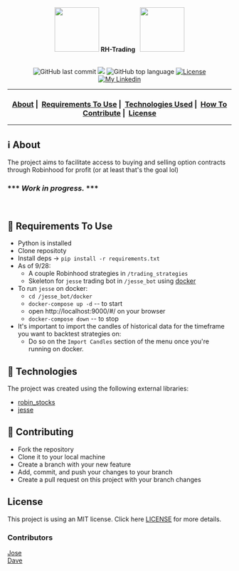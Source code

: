 <div align="center"><img width="100px" height="100px" src="./demo_imgs/flag.gif"> <strong>RH-Trading</strong> &ensp;<img width="100px" height="100px" src="./demo_imgs/flag.gif"></div>
<br/>

<p align="center">
  <img alt="GitHub last commit" src="https://img.shields.io/github/last-commit/sournachos/rh-trading">
  <img src="https://img.shields.io/github/issues/sournachos/rh-trading">
  <img alt="GitHub top language" src="https://img.shields.io/github/languages/top/sournachos/rh-trading">
  <a href="LICENSE">
    <img alt="License" src="https://img.shields.io/badge/license-MIT-%23F8952D">
  </a>
    </br>
  <a href="https://www.linkedin.com/in/joseriverathedev/">
    <img alt="My Linkedin" src="https://img.shields.io/badge/Jose Rivera-%230077B5?style=social&logo=linkedin">
  </a>
</p>

___

<h3 align="center">
  <a href="#information_source-about">About</a>&nbsp;|&nbsp;
  <a href="#seedling-requirements-to-use">Requirements To Use</a>&nbsp;|&nbsp;
  <a href="#rocket-technologies">Technologies Used</a>&nbsp;|&nbsp;
  <a href="#link-contributing">How To Contribute</a>&nbsp;|&nbsp;
  <a href="#license">License</a>
</h3>

___


## :information_source: About

The project aims to facilitate access to buying and selling option contracts through Robinhood for profit (or at least that's the goal lol)<br>
### *** ***Work in progress.*** *** ### 
<br>

## :seedling: Requirements To Use
- Python is installed
- Clone repositoty
- Install deps -> `pip install -r requirements.txt`
- As of 9/28:
  - A couple Robinhood strategies in `/trading_strategies`
  - Skeleton for `jesse` trading bot in `/jesse_bot` using [docker](https://docs.docker.com/get-started/get-docker/)
- To run `jesse` on docker:
  - `cd /jesse_bot/docker`
  - `docker-compose up -d` -- to start
  - open http://localhost:9000/#/ on your browser
  - `docker-compose down` -- to stop
- It's important to import the candles of historical data for the timeframe you want to backtest strategies on:
  - Do so on the `Import Candles` section of the menu once you're running on docker.


## :rocket: Technologies 

The project was created using the following external libraries:

- [robin_stocks](https://github.com/jmfernandes/robin_stocks)
- [jesse](https://github.com/jesse-ai/jesse)

## :link: Contributing 

- Fork the repository
- Clone it to your local machine
- Create a branch with your new feature
- Add, commit, and push your changes to your branch
- Create a pull request on this project with your branch changes

## License 

This project is using an MIT license. Click here [LICENSE](LICENSE) for more details.

### Contributors
[Jose](https://github.com/sournachos)<br/>
[Dave](https://github.com/davechamp50)